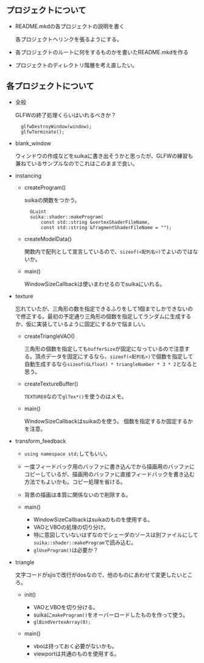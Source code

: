 
## プロジェクトについて

- README.mkdの各プロジェクトの説明を書く

    各プロジェクトへリンクを張るようにする。

- 各プロジェクトのルートに何をするものかを書いたREADME.mkdを作る

- プロジェクトのディレクトリ階層を考え直したい。


## 各プロジェクトについて

- 全般

    GLFWの終了処理くらいはいれるべきか？

        glfwDestroyWindow(window);
        glfwTerminate();

- blank_window

    ウィンドウの作成などをsuikaに書き出そうかと思ったが、GLFWの練習も兼ねているサンプルなのでこれはこのままで良い。

- instancing

    - createProgram()

        suikaの関数をつかう。

            GLuint
            suika::shader::makeProgram(
                const std::string &vertexShaderFileName,
                const std::string &fragmentShaderFileName = "");

    - createModelData()

        関数内で配列として宣言しているので、`sizeof(<配列名>)`でよいのではないか。

    - main()

        WindowSizeCallbackは使いまわせるのでsuikaにいれる。

- texture
        
    忘れていたが、三角形の数を指定できるふりをして1個までしかできないので修正する。最初の予定通り三角形の個数を指定してランダムに生成するか、仮に実装しているように固定にするかで悩ましい。

    - createTriangleVAO()

        三角形の個数を指定しても`bufferSize`が固定になっているので注意する。頂点データを固定にするなら、`sizeof(<配列名>)`で個数を指定して自動生成するなら`sizeof(GLfloat) * triangleNumber * 3 * 2`となると思う。

    - createTextureBuffer()

        `TEXTURE0`なので`glTex*()`を使うのはメモ。

    - main()

        WindowSizeCallbackはsuikaのを使う。
        個数を指定するか固定するかを注意。

- transform_feedback

    - `using namespace std;`してもいい。
    - 一度フィードバック用のバッファに書き込んでから描画用のバッファにコピーしているが、描画用のバッファに直接フィードバックを書き込む方法でもよいかも。コピー処理を省ける。
    - 背景の描画は本質に関係ないので削除する。

    - main()

        - WindowSizeCallbackはsuikaのものを使用する。
        - VAOとVBOの処理の切り分け。
        - 特に意図していないはずなのでシェーダのソースは別ファイルにして`suika::shader::makeProgram`で読み込む。
        - `glUseProgram()`は必要か？

- triangle

    文字コードがsjisで改行がdosなので、他のものにあわせて変更したいところ。

    - init()

        - VAOとVBOを切り分ける。
        - suikaに`makeProgram()`をオーバーロードしたものを作って使う。
        - `glBindVertexArray(0);`

    - main()

        - vboは持っておく必要がないかも。
        - viewportは共通のものを使用する。

